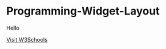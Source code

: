 # Programming-Widget-Layout
<p href="hhass"> Hello </p>

<a href="https://www.w3schools.com">Visit W3Schools</a>
